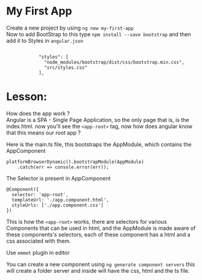 # My First App

Create a new project by using ``ng new my-first-app``  
Now to add BootStrap to this type ``npm install --save bootstrap`` and then add it to Styles in ``angular.json``  
```json5

            "styles": [
              "node_modules/bootstrap/dist/css/bootstrap.min.css",
              "src/styles.css"
            ],
```

# Lesson:

How does the app work ?  
Angular is a SPA - Single Page Application, so the only page that is, is the index.html. now you'll see the ``<app-root>`` tag, now how does angular know that this means our root app ?   

Here is the main.ts file, this bootstraps the AppModule, which contains the AppComponent
```angular2
platformBrowserDynamic().bootstrapModule(AppModule)
    .catch(err => console.error(err));
```

The Selector is present in AppComponent  
```angular2
@Component({
  selector: 'app-root',
  templateUrl: './app.component.html',
  styleUrls: ['./app.component.css']
})
```

This is how the ``<app-root>`` works, there are selectors for various Components that can be used in html, and the AppModule is made aware of these components's selectors, each of these component has a html and a css associated with them.

Use ``emmet`` plugin in editor

You can create a new component using ``ng generate component servers`` this will create a folder server and inside will have the css, html and the ts file.
